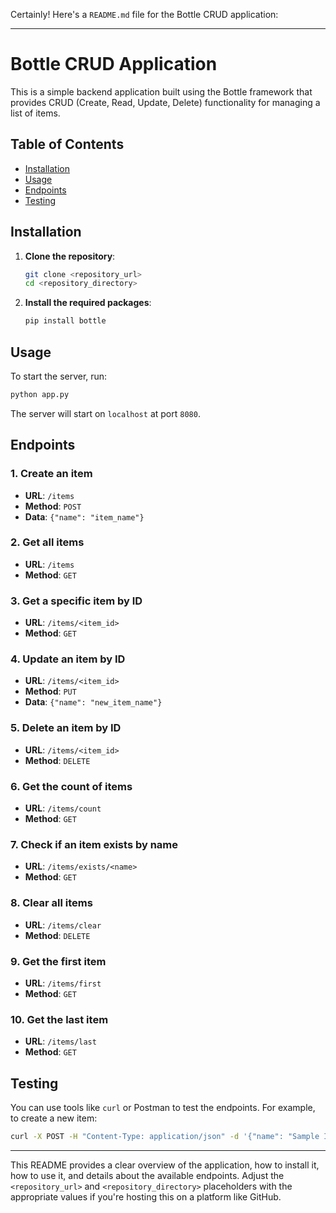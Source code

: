 Certainly! Here's a `README.md` file for the Bottle CRUD application:

---

# Bottle CRUD Application

This is a simple backend application built using the Bottle framework that provides CRUD (Create, Read, Update, Delete) functionality for managing a list of items.

## Table of Contents

- [Installation](#installation)
- [Usage](#usage)
- [Endpoints](#endpoints)
- [Testing](#testing)

## Installation

1. **Clone the repository**:
   ```bash
   git clone <repository_url>
   cd <repository_directory>
   ```

2. **Install the required packages**:
   ```bash
   pip install bottle
   ```

## Usage

To start the server, run:

```bash
python app.py
```

The server will start on `localhost` at port `8080`.

## Endpoints

### 1. Create an item

- **URL**: `/items`
- **Method**: `POST`
- **Data**: `{"name": "item_name"}`

### 2. Get all items

- **URL**: `/items`
- **Method**: `GET`

### 3. Get a specific item by ID

- **URL**: `/items/<item_id>`
- **Method**: `GET`

### 4. Update an item by ID

- **URL**: `/items/<item_id>`
- **Method**: `PUT`
- **Data**: `{"name": "new_item_name"}`

### 5. Delete an item by ID

- **URL**: `/items/<item_id>`
- **Method**: `DELETE`

### 6. Get the count of items

- **URL**: `/items/count`
- **Method**: `GET`

### 7. Check if an item exists by name

- **URL**: `/items/exists/<name>`
- **Method**: `GET`

### 8. Clear all items

- **URL**: `/items/clear`
- **Method**: `DELETE`

### 9. Get the first item

- **URL**: `/items/first`
- **Method**: `GET`

### 10. Get the last item

- **URL**: `/items/last`
- **Method**: `GET`

## Testing

You can use tools like `curl` or Postman to test the endpoints. For example, to create a new item:

```bash
curl -X POST -H "Content-Type: application/json" -d '{"name": "Sample Item"}' http://localhost:8080/items
```

---

This README provides a clear overview of the application, how to install it, how to use it, and details about the available endpoints. Adjust the `<repository_url>` and `<repository_directory>` placeholders with the appropriate values if you're hosting this on a platform like GitHub.